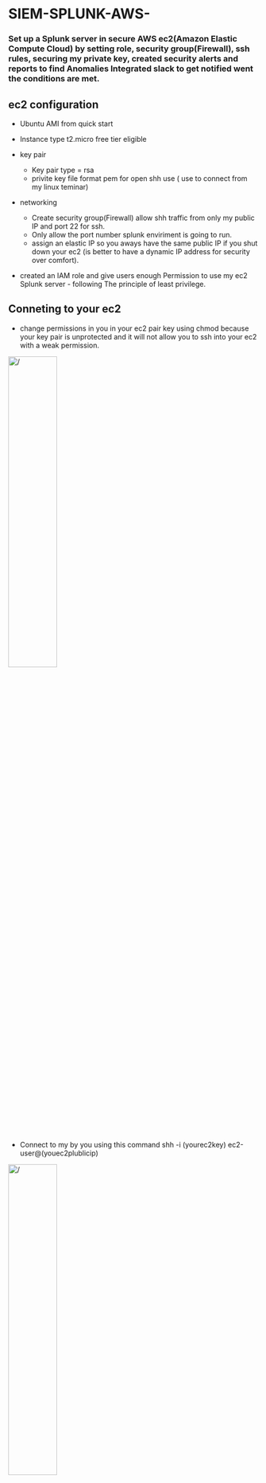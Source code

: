 # SIEM-SPLUNK-AWS-

<h3> Set up a Splunk server in secure AWS ec2(Amazon Elastic Compute Cloud) by setting role, security group(Firewall), ssh rules, securing my private key, created security alerts and reports to find Anomalies Integrated slack to get notified went the conditions are met. <h3>
 
 <h2> ec2 configuration </h2>

- Ubuntu AMI from quick start                                                           
- Instance type t2.micro free tier eligible
- key pair
  -  Key pair type = rsa
  -  privite key file format  pem for open shh use ( use to connect from my linux teminar) 
- networking  
  -  Create security group(Firewall)  allow  shh traffic from only my public IP and port 22 for ssh.
  -  Only allow the port number splunk enviriment is going to run.
  -  assign an elastic IP so you aways have the same public IP if you shut down your ec2 (is better to have a dynamic IP address for security over comfort).
  
- created an IAM role and give users enough Permission to use my ec2 Splunk server - following The principle of least privilege.
  
 <h2> Conneting to your ec2 </h2>
  
 - change permissions in you in your ec2 pair key using chmod because your key pair is unprotected  and it will not allow you to ssh into your ec2 with a weak permission. 
 
  <img src="https://i.imgur.com/vQUYDFL.png" height="40%" width="44%" alt=/> 
  
- Connect to my by you using this command shh -i (yourec2key) ec2-user@(youec2plublicip)
  
 <img src="https://i.imgur.com/aR7SMmb.png" height="40%" width="44%" alt=/> 
 
  <h2>Installing and configuring SPLUNK in a ec2</h2>
  
- You need to log in to your SPLUNK account and select the command line option to download. copy the Linux command and paste it into your terminal.

  <img src="https://i.imgur.com/2Gk6kNW.png" height="40%" width="44%" alt=/> 

- After downloading your file tar you download the file you use = tar -xvzf (name of your download file)
- Next you got to start Splunk from your bin directory using (./splunk start) and set username and password.

Then I went to my Splunk address web server the is going to be HTTP://(your ec2 public IP):(your assing port).
  
  <img src="https://i.imgur.com/JdJgW33.png" height="40%" width="44%" alt=/> 
  
  - To make my Splunk web server start at boot you got to type this commands in your bin directory.
    - ./splunk enable boot-start
    - systemctl enable splunk
    - sysmtemctl start splunk

 <h2> Slack Notification Alert </h2> 
 
 Integrated Slack Notification Alert to get notified of my Splunk alerts if conditions are met.

 <img src="https://i.imgur.com/O8PN9hd.png" height="40%" width="44%" alt=/>
 
 - Set up a dummy slack instance.
 - Install Slack Notification Alert Splunk plugging.
 - Install the incoming webhook in your slack instance.
     -  Added to your desired channel.
     -  Copied the URL of your webhook. 
 In Splunk got manage action >slack> Setup Slack Alerts >paste your webhook URL and save.
 - Can be used this be used in  sections Trigger Actions

<img src="https://i.imgur.com/PVOCOul.png" height="40%" width="44%" alt=/>

<h2>Created an alert that triggers if there is an unusually high number of failed login attempts.</h2>

 <img src="https://imgur.com/vVKQpBb.png" height="40%" width="44%" alt=/>

Set Trigger Conditions to numbers of results if condition is greater than 10 .
 
 <img src= "https://imgur.com/tObcU0q.png" height="20%" width="34%" alt=/>
 
Set the alert to notify me via Slack.

<img src= "https://imgur.com/obcPkwO.png" height="20%" width="34%" alt=/>

 

